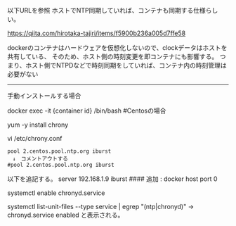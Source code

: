 以下URLを参照
ホストでNTP同期していれば、コンテナも同期する仕様らしい。

https://qiita.com/hirotaka-tajiri/items/f5900b236a005d7ffe58

dockerのコンテナはハードウェアを仮想化しないので、clockデータはホストを共有している、
そのため、ホスト側の時刻変更を即コンテナにも影響する。
つまり、ホスト側でNTPDなどで時刻同期をしていれば、コンテナ内の時刻管理は必要がない

---

手動インストールする場合

docker exec -it {container id} /bin/bash #Centosの場合

yum -y install chrony

vi /etc/chrony.conf

```vi
pool 2.centos.pool.ntp.org iburst
　↓　コメントアウトする
#pool 2.centos.pool.ntp.org iburst
```

以下を追記する。
server 192.168.1.9 iburst  #### 追加 : docker host
port 0

systemctl enable chronyd.service

systemctl list-unit-files --type service | egrep "(ntp|chronyd)"
 -> chronyd.service                        enabled と表示される。

